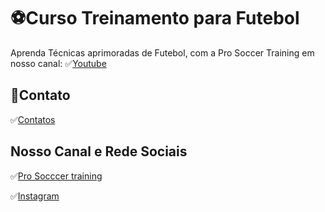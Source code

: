 # ⚽Curso Treinamento para Futebol

Aprenda Técnicas aprimoradas de Futebol, com a Pro Soccer Training em nosso canal:
✅[Youtube](https://www.youtube.com/@pro_soccertraining) 

## 📱Contato
✅[Contatos](https://prosoccertraining.com.br/home-2-3-2/)


## Nosso Canal e Rede Sociais 
✅[Pro Socccer training](https://prosoccertraining.com.br/)


✅[Instagram](https://www.instagram.com/pro_soccertraining/)
